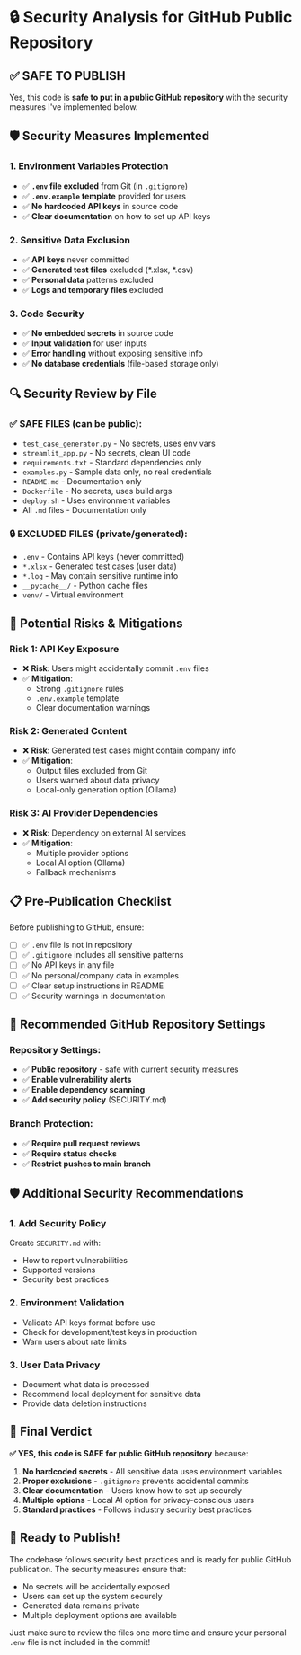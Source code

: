 # 🔒 Security Analysis for GitHub Public Repository

## ✅ **SAFE TO PUBLISH**

Yes, this code is **safe to put in a public GitHub repository** with the security measures I've implemented below.

## 🛡️ **Security Measures Implemented**

### 1. **Environment Variables Protection**
- ✅ **`.env` file excluded** from Git (in `.gitignore`)
- ✅ **`.env.example` template** provided for users
- ✅ **No hardcoded API keys** in source code
- ✅ **Clear documentation** on how to set up API keys

### 2. **Sensitive Data Exclusion**
- ✅ **API keys** never committed
- ✅ **Generated test files** excluded (*.xlsx, *.csv)
- ✅ **Personal data** patterns excluded
- ✅ **Logs and temporary files** excluded

### 3. **Code Security**
- ✅ **No embedded secrets** in source code
- ✅ **Input validation** for user inputs
- ✅ **Error handling** without exposing sensitive info
- ✅ **No database credentials** (file-based storage only)

## 🔍 **Security Review by File**

### **✅ SAFE FILES** (can be public):
- `test_case_generator.py` - No secrets, uses env vars
- `streamlit_app.py` - No secrets, clean UI code
- `requirements.txt` - Standard dependencies only
- `examples.py` - Sample data only, no real credentials
- `README.md` - Documentation only
- `Dockerfile` - No secrets, uses build args
- `deploy.sh` - Uses environment variables
- All `.md` files - Documentation only

### **🔒 EXCLUDED FILES** (private/generated):
- `.env` - Contains API keys (never committed)
- `*.xlsx` - Generated test cases (user data)
- `*.log` - May contain sensitive runtime info
- `__pycache__/` - Python cache files
- `venv/` - Virtual environment

## 🚨 **Potential Risks & Mitigations**

### **Risk 1: API Key Exposure**
- ❌ **Risk**: Users might accidentally commit `.env` files
- ✅ **Mitigation**: 
  - Strong `.gitignore` rules
  - `.env.example` template
  - Clear documentation warnings

### **Risk 2: Generated Content**
- ❌ **Risk**: Generated test cases might contain company info
- ✅ **Mitigation**: 
  - Output files excluded from Git
  - Users warned about data privacy
  - Local-only generation option (Ollama)

### **Risk 3: AI Provider Dependencies**
- ❌ **Risk**: Dependency on external AI services
- ✅ **Mitigation**: 
  - Multiple provider options
  - Local AI option (Ollama)
  - Fallback mechanisms

## 📋 **Pre-Publication Checklist**

Before publishing to GitHub, ensure:

- [ ] ✅ `.env` file is not in repository
- [ ] ✅ `.gitignore` includes all sensitive patterns
- [ ] ✅ No API keys in any file
- [ ] ✅ No personal/company data in examples
- [ ] ✅ Clear setup instructions in README
- [ ] ✅ Security warnings in documentation

## 🔐 **Recommended GitHub Repository Settings**

### **Repository Settings:**
- ✅ **Public repository** - safe with current security measures
- ✅ **Enable vulnerability alerts**
- ✅ **Enable dependency scanning**
- ✅ **Add security policy** (SECURITY.md)

### **Branch Protection:**
- ✅ **Require pull request reviews**
- ✅ **Require status checks**
- ✅ **Restrict pushes to main branch**

## 🛡️ **Additional Security Recommendations**

### 1. **Add Security Policy**
Create `SECURITY.md` with:
- How to report vulnerabilities
- Supported versions
- Security best practices

### 2. **Environment Validation**
- Validate API keys format before use
- Check for development/test keys in production
- Warn users about rate limits

### 3. **User Data Privacy**
- Document what data is processed
- Recommend local deployment for sensitive data
- Provide data deletion instructions

## 🎯 **Final Verdict**

**✅ YES, this code is SAFE for public GitHub repository** because:

1. **No hardcoded secrets** - All sensitive data uses environment variables
2. **Proper exclusions** - `.gitignore` prevents accidental commits
3. **Clear documentation** - Users know how to set up securely
4. **Multiple options** - Local AI option for privacy-conscious users
5. **Standard practices** - Follows industry security best practices

## 🚀 **Ready to Publish!**

The codebase follows security best practices and is ready for public GitHub publication. The security measures ensure that:
- No secrets will be accidentally exposed
- Users can set up the system securely
- Generated data remains private
- Multiple deployment options are available

Just make sure to review the files one more time and ensure your personal `.env` file is not included in the commit!
